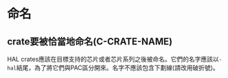 # 命名


<a id="c-crate-name"></a>
## crate要被恰當地命名(C-CRATE-NAME)

HAL crates應該在目標支持的芯片或者芯片系列之後被命名。它們的名字應該以`-hal`結尾，為了將它們與PAC區分開來。名字不應該包含下劃線(請改用破折號)。
